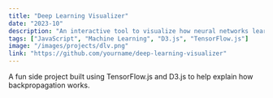 ```yaml
---
title: "Deep Learning Visualizer"
date: "2023-10"
description: "An interactive tool to visualize how neural networks learn."
tags: ["JavaScript", "Machine Learning", "D3.js", "TensorFlow.js"]
image: "/images/projects/dlv.png"
link: "https://github.com/yourname/deep-learning-visualizer"
---
```


A fun side project built using TensorFlow.js and D3.js to help explain how backpropagation works.
